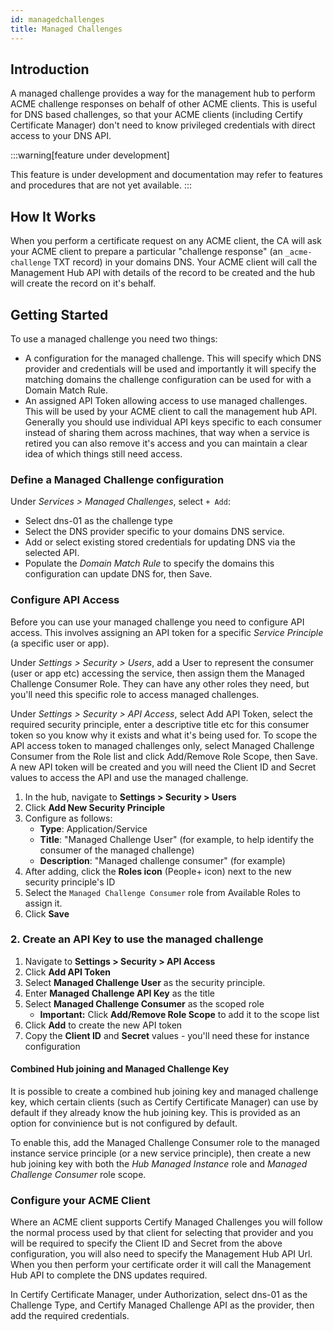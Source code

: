 ```yaml
---
id: managedchallenges
title: Managed Challenges
---
```

## Introduction

A managed challenge provides a way for the management hub to perform ACME challenge responses on behalf of other ACME clients. This is useful for DNS based challenges, so that your ACME clients (including Certify Certificate Manager) don't need to know privileged credentials with direct access to your DNS API.

:::warning[feature under development]

This feature is under development and documentation may refer to features and procedures that are not yet available.
:::


## How It Works
When you perform a certificate request on any ACME client, the CA will ask your ACME client to prepare a particular "challenge response" (an `_acme-challenge` TXT record) in your domains DNS. Your ACME client will call the Management Hub API with details of the record to be created and the hub will create the record on it's behalf.

## Getting Started
To use a managed challenge you need two things:
- A configuration for the managed challenge. This will specify which DNS provider and credentials will be used and importantly it will specify the matching domains the challenge configuration can be used for with a Domain Match Rule.
- An assigned API Token allowing access to use managed challenges. This will be used by your ACME client to call the management hub API. Generally you should use individual API keys specific to each consumer instead of sharing them across machines, that way when a service is retired you can also remove it's access and you can maintain a clear idea of which things still need access.


### Define a Managed Challenge configuration
Under *Services > Managed Challenges*, select `+ Add`:
- Select dns-01 as the challenge type
- Select the DNS provider specific to your domains DNS service. 
- Add or select existing stored credentials for updating DNS via the selected API.
- Populate the *Domain Match Rule* to specify the domains this configuration can update DNS for, then Save.

### Configure API Access
Before you can use your managed challenge you need to configure API access. This involves assigning an API token for a specific *Service Principle* (a specific user or app).

Under *Settings > Security > Users*, add a User to represent the consumer (user or app etc) accessing the service, then assign them the Managed Challenge Consumer Role. They can have any other roles they need, but you'll need this specific role to access managed challenges.

Under *Settings > Security > API Access*, select Add API Token, select the required security principle, enter a descriptive title etc for this consumer token so you know why it exists and what it's being used for. To scope the API access token to managed challenges only, select Managed Challenge Consumer from the Role list and click Add/Remove Role Scope, then Save. A new API token will be created and you will need the Client ID and Secret values to access the API and use the managed challenge.

1. In the hub, navigate to **Settings > Security > Users**
2. Click **Add New Security Principle**
3. Configure as follows:
   - **Type**: Application/Service
   - **Title**: "Managed Challenge User" (for example, to help identify the consumer of the managed challenge)
   - **Description**: "Managed challenge consumer" (for example)
4. After adding, click the **Roles icon** (People+ icon) next to the new security principle's ID
5. Select the `Managed Challenge Consumer` role from Available Roles to assign it.
6. Click **Save**

### 2. Create an API Key to use the managed challenge

1. Navigate to **Settings > Security > API Access**
2. Click **Add API Token**
3. Select **Managed Challenge User** as the security principle.
4. Enter **Managed Challenge API Key** as the title
5. Select **Managed Challenge Consumer** as the scoped role
    - **Important:** Click **Add/Remove Role Scope** to add it to the scope list
7. Click **Add** to create the new API token
8. Copy the **Client ID** and **Secret** values - you'll need these for instance configuration

#### Combined Hub joining and Managed Challenge Key
It is possible to create a combined hub joining key and managed challenge key, which certain clients (such as Certify Certificate Manager) can use by default if they already know the hub joining key. This is provided as an option for convinience but is not configured by default. 

To enable this, add the Managed Challenge Consumer role to the managed instance service principle (or a new service principle), then create a new hub joining key with both the *Hub Managed Instance* role and *Managed Challenge Consumer* role scope.

### Configure your ACME Client
Where an ACME client supports Certify Managed Challenges you will follow the normal process used by that client for selecting that provider and you will be required to specify the Client ID and Secret from the above configuration, you will also need to specify the Management Hub API Url. When you then perform your certificate order it will call the Management Hub API to complete the DNS updates required.

In Certify Certificate Manager, under Authorization, select dns-01 as the Challenge Type, and Certify Managed Challenge API as the provider, then add the required credentials.


